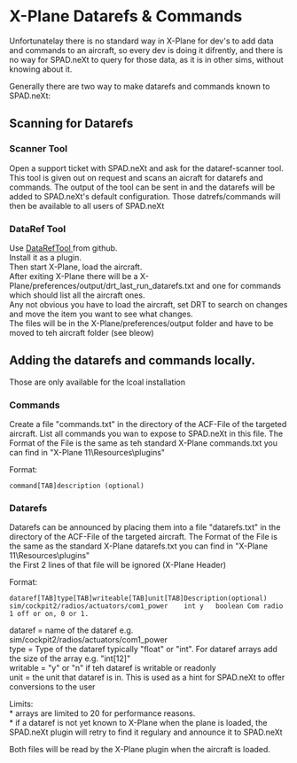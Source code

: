 # X-Plane Datarefs & Commands

Unfortunatelay there is no standard way in X-Plane for dev's to add data and commands to an aircraft, so every dev is doing it difrently, and there is no way for SPAD.neXt to query for those data, as it is in other sims, without knowing about it.

Generally there are two way to make datarefs and commands known to SPAD.neXt:

## Scanning for Datarefs

### Scanner Tool

Open a support ticket with SPAD.neXt and ask for the dataref-scanner tool. This tool is given out on request and scans an aicraft for datarefs and commands. The output of the tool can be sent in and the datarefs will be added to SPAD.neXt's default configuration. Those datrefs/commands will then be available to all users of SPAD.neXt

### DataRef Tool

Use [DataRefTool ](https://github.com/leecbaker/datareftool/releases)from github.\
Install it as a plugin.\
Then start X-Plane, load the aircraft.\
After exiting X-Plane there will be a X-Plane/preferences/output/drt\_last\_run\_datarefs.txt and one for commands which should list all the aircraft ones.\
Any not obvious you have to load the aircraft, set DRT to search on changes and move the item you want to see what changes. \
The files will be in the X-Plane/preferences/output folder and have to be moved to teh aircraft folder (see bleow)

## Adding the datarefs and commands locally.&#x20;

Those are only available for the lcoal installation

### Commands

Create a file "commands.txt" in the directory of the ACF-File of the targeted aircraft. List all commands you wan to expose to SPAD.neXt in this file. The Format of the File is the same as teh standard X-Plane commands.txt you can find in "X-Plane 11\Resources\plugins"

Format:

```
command[TAB]description (optional)
```



### Datarefs

Datarefs can be announced by placing them into a file "datarefs.txt"  in the directory of the ACF-File of the targeted aircraft. The Format of the File is the same as the standard X-Plane datarefs.txt you can find in "X-Plane 11\Resources\plugins"\
the First 2 lines of that file will be ignored (X-Plane Header)

Format:



```
dataref[TAB]type[TAB]writeable[TAB]unit[TAB]Description(optional)
sim/cockpit2/radios/actuators/com1_power	int	y	boolean	Com radio 1 off or on, 0 or 1.
```

dataref = name of the dataref e.g. sim/cockpit2/radios/actuators/com1\_power\
type = Type of the dataref typically "float" or "int". For dataref arrays add the size of the array e.g. "int\[12]"\
writable = "y" or "n" if teh dataref is writable or readonly\
unit = the unit that dataref is in. This is used as a hint for SPAD.neXt to offer conversions to the user

Limits: \
\* arrays are limited to 20 for performance reasons.\
\* if a dataref is not yet known to X-Plane when the plane is loaded, the SPAD.neXt plugin will retry to find it regulary and announce it to SPAD.neXt

Both files will be read by the X-Plane plugin when the aircraft is loaded.
